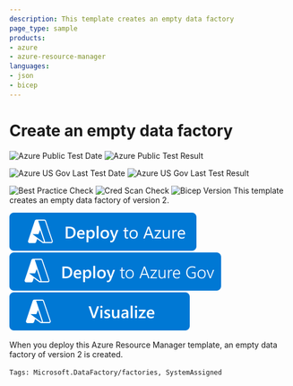 ```yaml
---
description: This template creates an empty data factory
page_type: sample
products:
- azure
- azure-resource-manager
languages:
- json
- bicep
---
```

# Create an empty data factory

![Azure Public Test Date](https://azurequickstartsservice.blob.core.windows.net/badges/quickstarts/microsoft.datafactory/data-factory-v2-create/PublicLastTestDate.svg)
![Azure Public Test Result](https://azurequickstartsservice.blob.core.windows.net/badges/quickstarts/microsoft.datafactory/data-factory-v2-create/PublicDeployment.svg)

![Azure US Gov Last Test Date](https://azurequickstartsservice.blob.core.windows.net/badges/quickstarts/microsoft.datafactory/data-factory-v2-create/FairfaxLastTestDate.svg)
![Azure US Gov Last Test Result](https://azurequickstartsservice.blob.core.windows.net/badges/quickstarts/microsoft.datafactory/data-factory-v2-create/FairfaxDeployment.svg)

![Best Practice Check](https://azurequickstartsservice.blob.core.windows.net/badges/quickstarts/microsoft.datafactory/data-factory-v2-create/BestPracticeResult.svg)
![Cred Scan Check](https://azurequickstartsservice.blob.core.windows.net/badges/quickstarts/microsoft.datafactory/data-factory-v2-create/CredScanResult.svg)
![Bicep Version](https://azurequickstartsservice.blob.core.windows.net/badges/quickstarts/microsoft.datafactory/data-factory-v2-create/BicepVersion.svg)
This template creates an empty data factory of version 2.

[![Deploy To Azure](https://raw.githubusercontent.com/Azure/azure-quickstart-templates/master/1-CONTRIBUTION-GUIDE/images/deploytoazure.svg?sanitize=true)](https://portal.azure.com/#create/Microsoft.Template/uri/https%3A%2F%2Fraw.githubusercontent.com%2FAzure%2Fazure-quickstart-templates%2Fmaster%2Fquickstarts%2Fmicrosoft.datafactory%2Fdata-factory-v2-create%2Fazuredeploy.json)
[![Deploy To Azure US Gov](https://raw.githubusercontent.com/Azure/azure-quickstart-templates/master/1-CONTRIBUTION-GUIDE/images/deploytoazuregov.svg?sanitize=true)](https://portal.azure.us/#create/Microsoft.Template/uri/https%3A%2F%2Fraw.githubusercontent.com%2FAzure%2Fazure-quickstart-templates%2Fmaster%2Fquickstarts%2Fmicrosoft.datafactory%2Fdata-factory-v2-create%2Fazuredeploy.json)
[![Visualize](https://raw.githubusercontent.com/Azure/azure-quickstart-templates/master/1-CONTRIBUTION-GUIDE/images/visualizebutton.svg?sanitize=true)](http://armviz.io/#/?load=https%3A%2F%2Fraw.githubusercontent.com%2FAzure%2Fazure-quickstart-templates%2Fmaster%2Fquickstarts%2Fmicrosoft.datafactory%2Fdata-factory-v2-create%2Fazuredeploy.json)

When you deploy this Azure Resource Manager template, an empty data factory of version 2 is created.

`Tags: Microsoft.DataFactory/factories, SystemAssigned`
